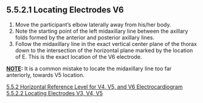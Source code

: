 ## 5.5.2.1 Locating Electrodes V6

1. Move the participant’s elbow laterally away from his/her body.
2. Note the starting point of the left midaxillary line between the axillary folds formed by the anterior and posterior axillary lines.
3. Follow the midaxillary line in the exact vertical center plane of the thorax down to the
intersection of the horizontal plane marked by the location of E. This is the exact location of the
V6 electrode.

**<u>NOTE</u>:** It is a common mistake to locate the midaxillary line too far anteriorly,
towards V5 location.


<div class="center">
<div class="btn-group">
  <a href=":pages_path:/manuals/ecg/5-05-02-00-horizontal-reference.md" class="btn btn-default">
    <span class="glyphicon glyphicon-chevron-left"></span>
    5.5.2 Horizontal Reference Level for V4, V5, and V6
  </a>

  <a href=":pages_path:/manuals/ecg" class="btn btn-default">
    <span class="glyphicon glyphicon-chevron-up"></span>
    Electrocardiogram
  </a>

  <a href=":pages_path:/manuals/ecg/5-05-02-02-locating-v3-v4-v5.md" class="btn btn-success">
    5.5.2.2 Locating Electrodes V3, V4, V5
    <span class="glyphicon glyphicon-chevron-right"></span>
  </a>
</div>
</div>